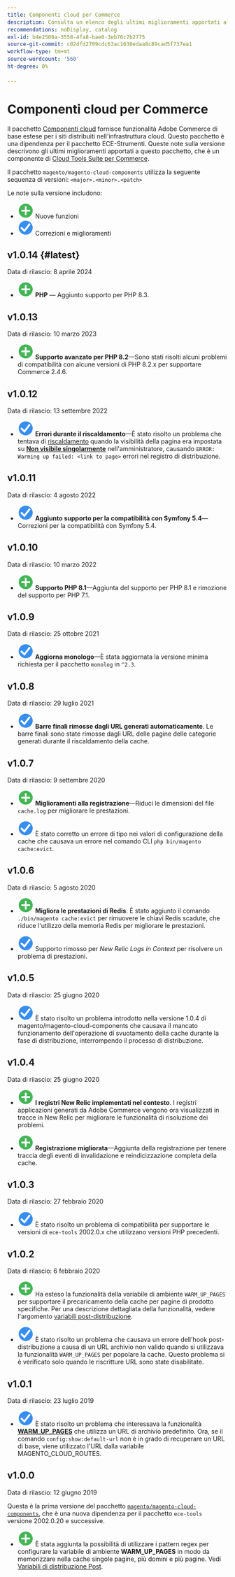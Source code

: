 ```yaml
---
title: Componenti cloud per Commerce
description: Consulta un elenco degli ultimi miglioramenti apportati al pacchetto Componenti cloud.
recommendations: noDisplay, catalog
exl-id: b4e2508a-3558-4fa8-bae0-3eb76c7b2775
source-git-commit: c02dfd2709cdc63ac1630edaa8c89cad5f737ea1
workflow-type: tm+mt
source-wordcount: '560'
ht-degree: 0%

---
```


# Componenti cloud per Commerce

Il pacchetto [Componenti cloud](https://github.com/magento/magento-cloud-components) fornisce funzionalità Adobe Commerce di base estese per i siti distribuiti nell&#39;infrastruttura cloud. Questo pacchetto è una dipendenza per il pacchetto ECE-Strumenti. Queste note sulla versione descrivono gli ultimi miglioramenti apportati a questo pacchetto, che è un componente di [Cloud Tools Suite per Commerce](cloud-tools-suite.md).

Il pacchetto `magento/magento-cloud-components` utilizza la seguente sequenza di versioni: `<major>.<minor>.<patch>`

Le note sulla versione includono:

- ![nuova icona](../../assets/new.svg) Nuove funzioni
- ![icona correzione](../../assets/fix.svg) Correzioni e miglioramenti

<!--Add release notes below-->

## v1.0.14 {#latest}

Data di rilascio: 8 aprile 2024

- ![nuova icona](../../assets/new.svg) **PHP** — Aggiunto supporto per PHP 8.3.

## v1.0.13

Data di rilascio: 10 marzo 2023

- ![nuova icona](../../assets/new.svg) **Supporto avanzato per PHP 8.2**—Sono stati risolti alcuni problemi di compatibilità con alcune versioni di PHP 8.2.x per supportare Commerce 2.4.6.

## v1.0.12

Data di rilascio: 13 settembre 2022

- ![icona correzione](../../assets/fix.svg) **Errori durante il riscaldamento**—È stato risolto un problema che tentava di [riscaldamento](../environment/variables-post-deploy.md#warm_up_pages) quando la visibilità della pagina era impostata su [**Non visibile singolarmente**](https://docs.magento.com/user-guide/system/data-attributes-product.html#simple-product-csv-file-structure) nell&#39;amministratore, causando `ERROR: Warming up failed: <link to page>` errori nel registro di distribuzione.<!-- MCLOUD-9134 -->

## v1.0.11

Data di rilascio: 4 agosto 2022

- ![icona correzione](../../assets/fix.svg) **Aggiunto supporto per la compatibilità con Symfony 5.4**—Correzioni per la compatibilità con Symfony 5.4.<!-- AC-3550 -->

## v1.0.10

Data di rilascio: 10 marzo 2022

- ![nuova icona](../../assets/new.svg) **Supporto PHP 8.1**—Aggiunta del supporto per PHP 8.1 e rimozione del supporto per PHP 7.1.

## v1.0.9

Data di rilascio: 25 ottobre 2021

- ![icona correzione](../../assets/fix.svg) **Aggiorna monologo**—È stata aggiornata la versione minima richiesta per il pacchetto `monolog` in `^2.3`.<!-- ACMP-1263 -->

## v1.0.8

Data di rilascio: 29 luglio 2021

- ![icona di correzione](../../assets/fix.svg) **Barre finali rimosse dagli URL generati automaticamente**. Le barre finali sono state rimosse dagli URL delle pagine delle categorie generati durante il riscaldamento della cache.<!--MCLOUD-7192-->

## v1.0.7

Data di rilascio: 9 settembre 2020

- ![nuova icona](../../assets/new.svg) **Miglioramenti alla registrazione**—Riduci le dimensioni del file `cache.log` per migliorare le prestazioni.<!--MCLOUD-6859-->

- ![icona correzione](../../assets/fix.svg) È stato corretto un errore di tipo nei valori di configurazione della cache che causava un errore nel comando CLI `php bin/magento cache:evict`.

## v1.0.6

Data di rilascio: 5 agosto 2020

- ![nuova icona](../../assets/new.svg) **Migliora le prestazioni di Redis**. È stato aggiunto il comando `./bin/magento cache:evict` per rimuovere le chiavi Redis scadute, che riduce l&#39;utilizzo della memoria Redis per migliorare le prestazioni.<!--MCLOUD-6023-->

- ![icona di correzione](../../assets/fix.svg) Supporto rimosso per *New Relic Logs in Context* per risolvere un problema di prestazioni.<!--MCLOUD-6422-->

## v1.0.5

Data di rilascio: 25 giugno 2020

- ![icona di correzione](../../assets/fix.svg) È stato risolto un problema introdotto nella versione 1.0.4 di magento/magento-cloud-components che causava il mancato funzionamento dell&#39;operazione di svuotamento della cache durante la fase di distribuzione, interrompendo il processo di distribuzione.

## v1.0.4

Data di rilascio: 25 giugno 2020

- ![nuova icona](../../assets/new.svg) **I registri New Relic implementati nel contesto**. I registri applicazioni generati da Adobe Commerce vengono ora visualizzati in tracce in New Relic per migliorare le funzionalità di risoluzione dei problemi.<!--MCLOUD-6029-->

- ![nuova icona](../../assets/new.svg) **Registrazione migliorata**—Aggiunta della registrazione per tenere traccia degli eventi di invalidazione e reindicizzazione completa della cache.<!--MCLOUD-6157-->

## v1.0.3

Data di rilascio: 27 febbraio 2020

- ![icona di correzione](../../assets/fix.svg) È stato risolto un problema di compatibilità per supportare le versioni di `ece-tools` 2002.0.x che utilizzano versioni PHP precedenti.

## v1.0.2

Data di rilascio: 6 febbraio 2020

- ![nuova icona](../../assets/new.svg) Ha esteso la funzionalità della variabile di ambiente `WARM_UP_PAGES` per supportare il precaricamento della cache per pagine di prodotto specifiche. Per una descrizione dettagliata della funzionalità, vedere l&#39;argomento [variabili post-distribuzione](../environment/variables-post-deploy.md#warm_up_pages).<!--MAGECLOUD-4444-->

- ![icona di correzione](../../assets/fix.svg) È stato risolto un problema che causava un errore dell&#39;hook post-distribuzione a causa di un URL archivio non valido quando si utilizzava la funzionalità `WARM_UP_PAGES` per popolare la cache. Questo problema si è verificato solo quando le riscritture URL sono state disabilitate.<!-- MAGECLOUD-4094 -->

## v1.0.1

Data di rilascio: 23 luglio 2019

- ![icona di correzione](../../assets/fix.svg) È stato risolto un problema che interessava la funzionalità [**WARM_UP_PAGES**](../environment/variables-post-deploy.md#warm_up_pages) che utilizza un URL di archivio predefinito. Ora, se il comando `config:show:default-url` non è in grado di recuperare un URL di base, viene utilizzato l&#39;URL dalla variabile MAGENTO_CLOUD_ROUTES.<!-- MAGECLOUD-3866 -->

## v1.0.0

Data di rilascio: 12 giugno 2019

Questa è la prima versione del pacchetto [`magento/magento-cloud-components`](https://github.com/magento/magento-cloud-components), che è una nuova dipendenza per il pacchetto `ece-tools` versione 2002.0.20 e successive.

- ![nuova icona](../../assets/new.svg) È stata aggiunta la possibilità di utilizzare i pattern regex per configurare la variabile di ambiente **WARM_UP_PAGES** in modo da memorizzare nella cache singole pagine, più domini e più pagine. Vedi [Variabili di distribuzione Post](../environment/variables-post-deploy.md#warm_up_pages).<!--MAGECLOUD-3258-->
